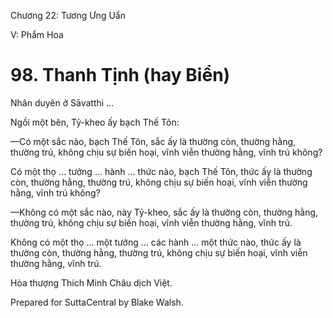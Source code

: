  

Chương 22: Tương Ưng Uẩn

V: Phẩm Hoa

# 98\. Thanh Tịnh (hay Biển)

Nhân duyên ở Sāvatthi …

Ngồi một bên, Tỷ-kheo ấy bạch Thế Tôn:

—Có một sắc nào, bạch Thế Tôn, sắc ấy là thường còn, thường hằng, thường trú, không chịu sự biến hoại, vĩnh viễn thường hằng, vĩnh trú không?

Có một thọ … tưởng … hành … thức nào, bạch Thế Tôn, thức ấy là thường còn, thường hằng, thường trú, không chịu sự biến hoại, vĩnh viễn thường hằng, vĩnh trú không?

—Không có một sắc nào, này Tỷ-kheo, sắc ấy là thường còn, thường hằng, thường trú, không chịu sự biến hoại, vĩnh viễn thường hằng, vĩnh trú.

Không có một thọ … một tưởng … các hành … một thức nào, thức ấy là thường còn, thường hằng, thường trú, không chịu sự biến hoại, vĩnh viễn thường hằng, vĩnh trú.

Hòa thượng Thích Minh Châu dịch Việt.

Prepared for SuttaCentral by Blake Walsh.